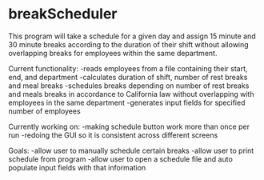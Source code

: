 # breakScheduler
This program will take a schedule for a given day and assign 15 minute and 30 minute breaks according to the duration of their shift without allowing overlapping breaks for employees within the same department.

Current functionality:
-reads employees from a file containing their start, end, and department
-calculates duration of shift, number of rest breaks and meal breaks
-schedules breaks depending on number of rest breaks and meals breaks in accordance to California law without overlapping with employees in the same department
-generates input fields for specified number of employees

Currently working on:
-making schedule button work more than once per run
-redoing the GUI so it is consistent across different screens

Goals:
-allow user to manually schedule certain breaks
-allow user to print schedule from program
-allow user to open a schedule file and auto populate input fields with that information
